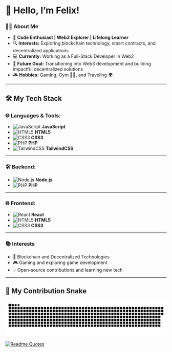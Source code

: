 # 👋 Hello, I’m Felix!

### 👨‍💻 About Me
- 🌟 **Code Enthusiast | Web3 Explorer | Lifelong Learner**  
- 🔍 **Interests:** Exploring blockchain technology, smart contracts, and decentralized applications  
- 💻 **Currently:** Working as a Full-Stack Developer in Web2  
- 🎯 **Future Goal:** Transitioning into Web3 development and building impactful decentralized solutions  
- 🎮 **Hobbies:** Gaming, Gym 🏋️‍♂️, and Traveling 🌍  

---

## 🛠 My Tech Stack

### 🌐 Languages & Tools:
- ![JavaScript](https://img.icons8.com/color/48/000000/javascript.png) **JavaScript**
- ![HTML5](https://img.icons8.com/color/48/000000/html-5.png) **HTML5**
- ![CSS3](https://img.icons8.com/color/48/000000/css3.png) **CSS3**
- ![PHP](https://img.icons8.com/color/48/000000/php.png) **PHP**
- ![TailwindCSS](https://img.icons8.com/color/48/000000/tailwind_css.png) **TailwindCSS**

---

### 🛠 Backend:
- ![Node.js](https://img.icons8.com/color/48/000000/nodejs.png) **Node.js**
- ![PHP](https://img.icons8.com/color/48/000000/php.png) **PHP**

---

### 🌐 Frontend:
- ![React](https://img.icons8.com/color/48/000000/react-native.png) **React**
- ![HTML5](https://img.icons8.com/color/48/000000/html-5.png) **HTML5**
- ![CSS3](https://img.icons8.com/color/48/000000/css3.png) **CSS3**


---

### 📚 Interests
- 🌟 Blockchain and Decentralized Technologies  
- 🎮 Gaming and exploring game development  
- 💡 Open-source contributions and learning new tech  

---
## 🐍 My Contribution Snake
![GitHub Contribution Snake](https://raw.githubusercontent.com/1e37/1e37/output/github-contribution-grid-snake.svg)



[![Readme Quotes](https://quotes-github-readme.vercel.app/api?type=horizontal&theme=dark&quote=We+must+all+suffer+from+one+of+two+pains%3A+the+pain+of+discipline+or+the+pain+of+regret.+The+difference+is+discipline+weighs+ounces+while+regret+weighs+tons.&author=Jim+Rohn)](https://github.com/piyushsuthar/github-readme-quotes)

